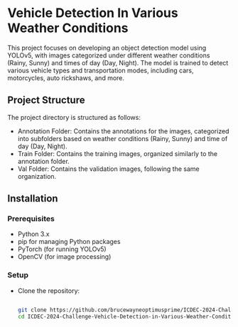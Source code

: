 # Vehicle Detection In Various Weather Conditions 

This project focuses on developing an object detection model using YOLOv5, with images categorized under different weather conditions (Rainy, Sunny) and times of day (Day, Night). The model is trained to detect various vehicle types and transportation modes, including cars, motorcycles, auto rickshaws, and more.

## Project Structure

The project directory is structured as follows:

- Annotation Folder: Contains the annotations for the images, categorized into subfolders based on weather conditions (Rainy, Sunny) and time of day (Day, Night).
- Train Folder: Contains the training images, organized similarly to the annotation folder.
- Val Folder: Contains the validation images, following the same organization.

## Installation

### Prerequisites
- Python 3.x
- pip for managing Python packages
- PyTorch (for running YOLOv5)
- OpenCV (for image processing)

### Setup

- Clone the repository:


  ```bash
  
  git clone https://github.com/brucewayneoptimusprime/ICDEC-2024-Challenge-Vehicle-Detection-in-Various-Weather-Conditions-VDVWC--BY-ADITYA-VS-CODE.git
  cd ICDEC-2024-Challenge-Vehicle-Detection-in-Various-Weather-Conditions-VDVWC--BY-ADITYA-VS-CODE/pythonProject1
